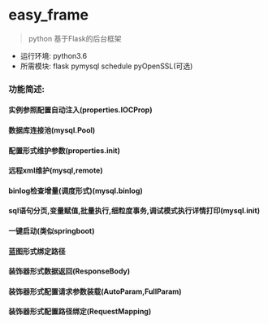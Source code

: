 # easy_frame
> python 基于Flask的后台框架

- 运行环境:
  python3.6
- 所需模块:
  flask
  pymysql
  schedule
  pyOpenSSL(可选)


### 功能简述:
#### 实例参照配置自动注入(properties.IOCProp)
#### 数据库连接池(mysql.Pool)
#### 配置形式维护参数(properties.__init__)
#### 远程xml维护(mysql,remote)
#### binlog检查增量(调度形式)(mysql.binlog)
#### sql语句分页,变量赋值,批量执行,细粒度事务,调试模式执行详情打印(mysql.__init__)
#### 一键启动(类似springboot)
#### 蓝图形式绑定路径
#### 装饰器形式数据返回(ResponseBody)
#### 装饰器形式配置请求参数装载(AutoParam,FullParam)
#### 装饰器形式配置路径绑定(RequestMapping)

